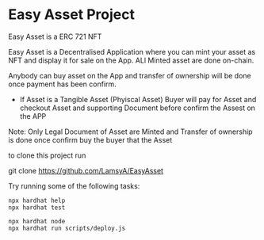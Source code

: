 # Easy Asset Project
Easy Asset is a ERC 721 NFT

Easy Asset is a Decentralised Application where you can mint your asset as NFT and display it for sale on 
the App. ALl Minted asset are done on-chain.

Anybody can buy asset on the App and transfer of ownership will be done once payment has been confirm.

- If Asset is a Tangible Asset (Phyiscal Asset) Buyer will pay for Asset and checkout Asset and 
supporting Document before confirm the Assest on the APP

Note: Only Legal Document of Asset are Minted and Transfer of ownership is done once confirm buy the buyer
that the Asset 


to clone this project run 

git clone https://github.com/LamsyA/EasyAsset 

Try running some of the following tasks:
 

```shell
npx hardhat help
npx hardhat test

npx hardhat node
npx hardhat run scripts/deploy.js
```
